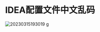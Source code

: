 # IDEA配置文件中文乱码

![20230315193019](https://cdn.jsdelivr.net/gh/SuperMarioYL/ImageHostingService@master/resources/blogs/20230315193019.png)
g